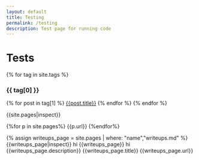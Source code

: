 ```yaml
---
layout: default
title: Testing
permalink: /testing
description: Test page for running code
---
```


# Tests

{% for tag in site.tags %}
### {{ tag[0] }}
{% for post in tag[1] %}
  [{{post.title}}]({{post.url}})
{% endfor %}
{% endfor %}

{{site.pages|inspect}}

{%for p in site.pages%}
{{p.url}}
{%endfor%}

{% assign writeups_page = site.pages | where: "name","writeups.md" %}
{{writeups_page|inspect}}
hi
{{writeups_page}}
hi
{{writeups_page.description}}
{{writeups_page.title}}
{{writeups_page.url}}
